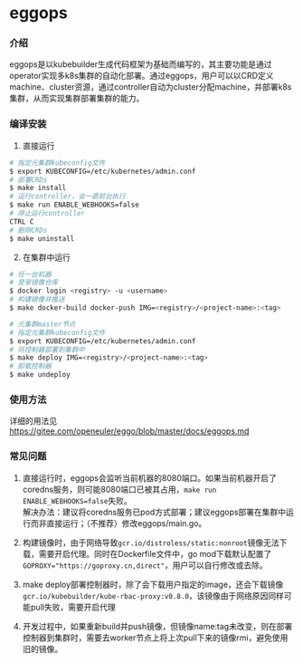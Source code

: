 # eggops

### 介绍
eggops是以kubebuilder生成代码框架为基础而编写的，其主要功能是通过operator实现多k8s集群的自动化部署。通过eggops，用户可以以CRD定义machine、cluster资源，通过controller自动为cluster分配machine，并部署k8s集群，从而实现集群部署集群的能力。

### 编译安装

1. 直接运行
```bash
# 指定元集群kubeconfig文件
$ export KUBECONFIG=/etc/kubernetes/admin.conf
# 部署CRDs
$ make install
# 运行controller，会一直前台执行
$ make run ENABLE_WEBHOOKS=false
# 停止运行controller
CTRL C
# 删除CRDs
$ make uninstall
```

2. 在集群中运行
```bash
# 任一台机器
# 登录镜像仓库
$ docker login <registry> -u <username>
# 构建镜像并推送
$ make docker-build docker-push IMG=<registry>/<project-name>:<tag>

# 元集群master节点
# 指定元集群kubeconfig文件
$ export KUBECONFIG=/etc/kubernetes/admin.conf
# 将控制器部署到集群中
$ make deploy IMG=<registry>/<project-name>:<tag>
# 卸载控制器
$ make undeploy
```

### 使用方法

详细的用法见 https://gitee.com/openeuler/eggo/blob/master/docs/eggops.md

### 常见问题

1. 直接运行时，eggops会监听当前机器的8080端口。如果当前机器开启了coredns服务，则可能8080端口已被其占用，`make run ENABLE_WEBHOOKS=false`失败。  
解决办法：建议将coredns服务已pod方式部署；建议eggops部署在集群中运行而非直接运行；（不推荐）修改eggops/main.go。

2. 构建镜像时，由于网络导致`gcr.io/distroless/static:nonroot`镜像无法下载，需要开启代理。同时在Dockerfile文件中，go mod下载默认配置了`GOPROXY="https://goproxy.cn,direct"`，用户可以自行修改或去除。

3. make deploy部署控制器时，除了会下载用户指定的image，还会下载镜像`gcr.io/kubebuilder/kube-rbac-proxy:v0.8.0`，该镜像由于网络原因同样可能pull失败，需要开启代理

4. 开发过程中，如果重新build并push镜像，但镜像name:tag未改变，则在部署控制器到集群时，需要去worker节点上将上次pull下来的镜像rmi，避免使用旧的镜像。
